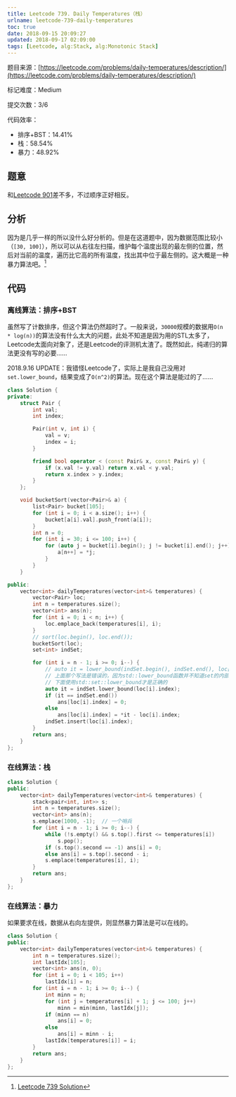 ```yaml
---
title: Leetcode 739. Daily Temperatures（栈）
urlname: leetcode-739-daily-temperatures
toc: true
date: 2018-09-15 20:09:27
updated: 2018-09-17 02:09:00
tags: [Leetcode, alg:Stack, alg:Monotonic Stack]
---
```


题目来源：[https://leetcode.com/problems/daily-temperatures/description/](https://leetcode.com/problems/daily-temperatures/description/)

标记难度：Medium

提交次数：3/6

代码效率：

* 排序+BST：14.41%
* 栈：58.54%
* 暴力：48.92%

## 题意

和[Leetcode 901](/post/leetcode-901-online-stock-span)差不多，不过顺序正好相反。

## 分析

因为是几乎一样的所以没什么好分析的。但是在这道题中，因为数据范围比较小（`[30, 100]`），所以可以从右往左扫描，维护每个温度出现的最左侧的位置，然后对当前的温度，遍历比它高的所有温度，找出其中位于最左侧的。这大概是一种暴力算法吧。[^solution]

[^solution]: [Leetcode 739 Solution](https://leetcode.com/problems/daily-temperatures/solution/)

## 代码

### 离线算法：排序+BST

虽然写了计数排序，但这个算法仍然超时了。一般来说，`30000`规模的数据用`O(n * log(n))`的算法没有什么太大的问题，此处不知道是因为用的STL太多了，Leetcode太面向对象了，还是Leetcode的评测机太渣了。既然如此，纯递归的算法更没有写的必要……

2018.9.16 UPDATE：我错怪Leetcode了，实际上是我自己没用对`set.lower_bound`，结果变成了`O(n^2)`的算法。现在这个算法是能过的了……

```cpp
class Solution {
private:
    struct Pair {
        int val;
        int index;

        Pair(int v, int i) {
            val = v;
            index = i;
        }

        friend bool operator < (const Pair& x, const Pair& y) {
            if (x.val != y.val) return x.val < y.val;
            return x.index > y.index;
        }
    };

    void bucketSort(vector<Pair>& a) {
        list<Pair> bucket[105];
        for (int i = 0; i < a.size(); i++) {
            bucket[a[i].val].push_front(a[i]);
        }
        int n = 0;
        for (int i = 30; i <= 100; i++) {
            for (auto j = bucket[i].begin(); j != bucket[i].end(); j++){
                a[n++] = *j;
            }
        }
    }

public:
    vector<int> dailyTemperatures(vector<int>& temperatures) {
        vector<Pair> loc;
        int n = temperatures.size();
        vector<int> ans(n);
        for (int i = 0; i < n; i++) {
            loc.emplace_back(temperatures[i], i);
        }
        // sort(loc.begin(), loc.end());
        bucketSort(loc);
        set<int> indSet;

        for (int i = n - 1; i >= 0; i--) {
            // auto it = lower_bound(indSet.begin(), indSet.end(), loc[i].index);
            // 上面那个写法是错误的，因为std::lower_bound函数并不知道set的内部结构
            // 下面使用std::set::lower_bound才是正确的
            auto it = indSet.lower_bound(loc[i].index);
            if (it == indSet.end())
                ans[loc[i].index] = 0;
            else
                ans[loc[i].index] = *it - loc[i].index;
            indSet.insert(loc[i].index);
        }
        return ans;
    }
};
```

### 在线算法：栈

```cpp
class Solution {
public:
    vector<int> dailyTemperatures(vector<int>& temperatures) {
        stack<pair<int, int>> s;
        int n = temperatures.size();
        vector<int> ans(n);
        s.emplace(1000, -1);  // 一个哨兵
        for (int i = n - 1; i >= 0; i--) {
            while (!s.empty() && s.top().first <= temperatures[i])
                s.pop();
            if (s.top().second == -1) ans[i] = 0;
            else ans[i] = s.top().second - i;
            s.emplace(temperatures[i], i);
        }
        return ans;
    }
};
```

### 在线算法：暴力

如果要求在线，数据从右向左提供，则显然暴力算法是可以在线的。

```cpp
class Solution {
public:
    vector<int> dailyTemperatures(vector<int>& temperatures) {
        int n = temperatures.size();
        int lastIdx[105];
        vector<int> ans(n, 0);
        for (int i = 0; i < 105; i++)
            lastIdx[i] = n;
        for (int i = n - 1; i >= 0; i--) {
            int minn = n;
            for (int j = temperatures[i] + 1; j <= 100; j++)
                minn = min(minn, lastIdx[j]);
            if (minn == n)
                ans[i] = 0;
            else
                ans[i] = minn - i;
            lastIdx[temperatures[i]] = i;
        }
        return ans;
    }
};
```
